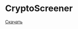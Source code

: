 # CryptoScreener

[Скачать](https://github.com/alex290/CryptoScreener/releases/download/0.0.7-alpha/CryptoScreener.zip "Скачать")
